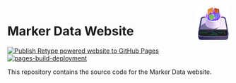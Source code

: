 <img src="docs/static/logo.png" align="right" width="15%" height="15%" />

# Marker Data Website

[![Publish Retype powered website to GitHub Pages](https://github.com/TheAcharya/MarkerData-Website/actions/workflows/retype-action.yml/badge.svg)](https://github.com/TheAcharya/MarkerData-Website/actions/workflows/retype-action.yml)
[![pages-build-deployment](https://github.com/TheAcharya/MarkerData-Website/actions/workflows/pages/pages-build-deployment/badge.svg)](https://github.com/TheAcharya/MarkerData-Website/actions/workflows/pages/pages-build-deployment)

This repository contains the source code for the Marker Data website.
